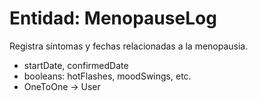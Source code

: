 # Entidad: MenopauseLog

Registra síntomas y fechas relacionadas a la menopausia.

- startDate, confirmedDate
- booleans: hotFlashes, moodSwings, etc.
- OneToOne → User
